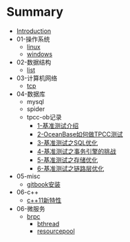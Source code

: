 # Summary

* [Introduction](README.md)
* 01-操作系统
    * [linux](src/01-操作系统/linux.md)
    * [windows](src/01-操作系统/windows.md)
* 02-数据结构
    * [list](src/02-数据结构/list.md)
* 03-计算机网络
    * [tcp](src/03-计算机网络/tcp.md)
* 04-数据库
    * mysql
    * spider
    * tpcc-ob记录
        * [1-基准测试介绍](src/04-tpcc/1-基准测试介绍.md)
        * [2-OceanBase如何做TPCC测试](src/04-tpcc/2-OceanBase如何做TPCC测试.md)
        * [3-基准测试之SQL优化](src/04-tpcc/3-基准测试之SQL优化.md)
        * [4-基准测试之事务引擎的挑战](src/04-tpcc/4-基准测试之事务引擎的挑战.md)
        * [5-基准测试之存储优化](src/04-tpcc/5-基准测试之存储优化.md)
        * [6-基准测试之链路层优化](src/04-tpcc/6-基准测试之链路层优化.md)
* 05-misc
    * [gitbook安装](src/misc/gitbook安装.md)
* 06-c++
    * [c++11新特性](src/cpp/c++11新特性.md)
* 06-微服务
    * [brpc](src/cpp/brpc.md)
        * [bthread](src/cpp/bthread.md)
        * [resourcepool](src/cpp/bthread.md)

